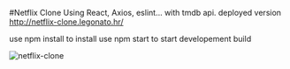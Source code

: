 #Netflix Clone
Using React, Axios, eslint... with tmdb api.
deployed version http://netflix-clone.legonato.hr/

use npm install to install
use npm start to start developement build

<img src="https://i.ibb.co/xHJHXJK/netflix-clone.png" alt="netflix-clone" />
